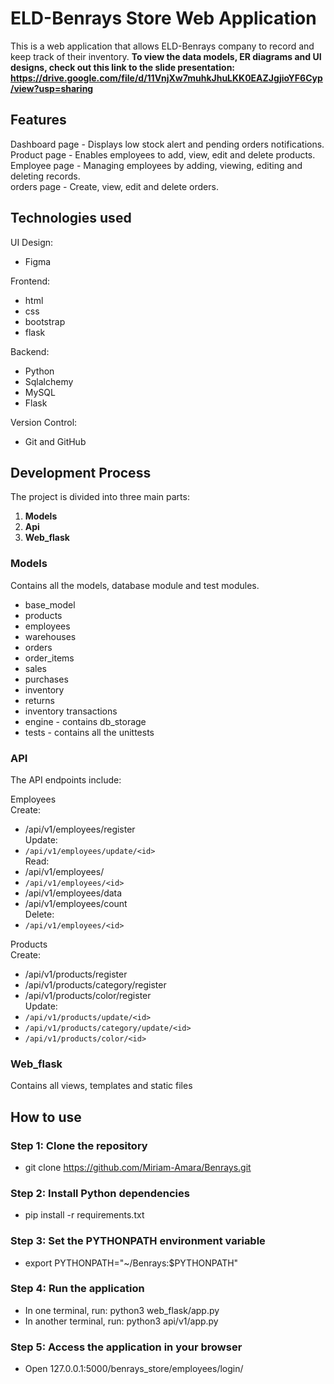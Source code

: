 # ELD-Benrays Store Web Application 

This is a web application that allows ELD-Benrays company to record and keep track of their inventory.
**To view the data models, ER diagrams and UI designs, check out this link to the slide presentation: https://drive.google.com/file/d/11VnjXw7muhkJhuLKK0EAZJgjioYF6Cyp/view?usp=sharing**

## Features 

Dashboard page - Displays low stock alert and pending orders notifications.<br>
Product page - Enables employees to add, view, edit and delete products.<br> 
Employee page - Managing employees by adding, viewing, editing and deleting records.<br>
orders page - Create, view, edit and delete orders.<br>


## Technologies used

UI Design:
 - Figma

Frontend:
 - html
 - css
 - bootstrap
 - flask

Backend:
- Python
- Sqlalchemy
- MySQL
- Flask

Version Control:
- Git and GitHub


## Development Process 

The project is divided into three main parts:
1. **Models**
2. **Api**
3. **Web_flask**

### Models 

Contains all the models, database module and test modules.
 - base_model
 - products
 - employees
 - warehouses
 - orders
 - order_items
 - sales
 - purchases
 - inventory
 - returns
 - inventory transactions
 - engine - contains db_storage
 - tests - contains all the unittests


### API
The API endpoints include:

Employees<br>
Create:<br>
 - /api/v1/employees/register<br>
Update:<br>
 - `/api/v1/employees/update/<id>`<br>
Read:<br>
 - /api/v1/employees/
 - `/api/v1/employees/<id>`
 - /api/v1/employees/data
 - /api/v1/employees/count<br>
 Delete:<br>
 - `/api/v1/employees/<id>`<br>


Products<br>
Create:<br>
 - /api/v1/products/register
 - /api/v1/products/category/register
 - /api/v1/products/color/register<br>
 Update:<br>
  - `/api/v1/products/update/<id>`
  - `/api/v1/products/category/update/<id>`
  - `/api/v1/products/color/<id>`


### Web_flask
Contains all views, templates and static files 



## How to use 

### Step 1: Clone the repository
- git clone https://github.com/Miriam-Amara/Benrays.git
### Step 2: Install Python dependencies
- pip install -r requirements.txt
### Step 3: Set the PYTHONPATH environment variable
- export PYTHONPATH="~/Benrays:$PYTHONPATH"<br>
### Step 4: Run the application
 - In one terminal, run:
        python3 web_flask/app.py
- In another terminal, run:
         python3 api/v1/app.py<br>
### Step 5: Access the application in your browser
- Open 127.0.0.1:5000/benrays_store/employees/login/

